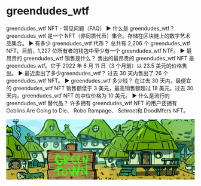 # greendudes_wtf

greendudes_wtf NFT - 常见问题（FAQ）
▶ 什么是 greendudes_wtf？
greendudes_wtf 是一个 NFT（非同质代币）集合。存储在区块链上的数字艺术品集合。
▶ 有多少 greendudes_wtf 代币？
总共有 2,206 个 greendudes_wtf NFT。目前，1,227 位所有者的钱包中至少有一个 greendudes_wtf NTF。
▶ 最昂贵的 greendudes_wtf 销售是什么？
售出的最昂贵的 greendudes_wtf NFT 是 greendudes.wtf。它于 2022 年 6 月 11 日（3 个月前）以 23.5 美元的价格售出。
▶ 最近卖出了多少greendudes_wtf？
过去 30 天内售出了 26 个 greendudes_wtf NFT。
▶ greendudes_wtf 多少钱？
在过去 30 天内，最便宜的 greendudes_wtf NFT 销售额低于 3 美元，最高销售额超过 18 美元。过去 30 天内，greendudes_wtf NFT 的中位价格为 10 美元。
▶ 什么是流行的 greendudes_wtf 替代品？
许多拥有 greendudes_wtf NFT 的用户还拥有 Goblins Are Going to Die、 Robo Rampage、 Schroot和 DoodMfers NFT。

![nft](微信截图_20220827163417.png)
